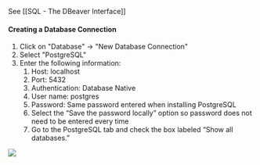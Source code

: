 See [[SQL - The DBeaver Interface]]
#### Creating a Database Connection
1) Click on "Database" -> "New Database Connection"
2) Select "PostgreSQL"
3) Enter the following information:
	1) Host: localhost
	2) Port: 5432
	3) Authentication: Database Native
	4) User name: postgres
	5) Password: Same password entered when installing PostgreSQL
	6) Select the “Save the password locally” option so password does not need to be entered every time
	7) Go to the PostgreSQL tab and check the box labeled “Show all databases.” 

![](https://lh7-us.googleusercontent.com/uCZVh_8Z_gw-sD4xn4fxDAQc9VL-rfbCtTeIrl0Vezkc3GNFIwq8ewzWVbIHqfrTXab1Go6DXHvfb1YJz7BKZuDpeXgaAd6xJqtLL3uo40uUyD-tyETjCVj2NrdcrC_58lbYKCyw6NsAsc8feiZ_FT0)

